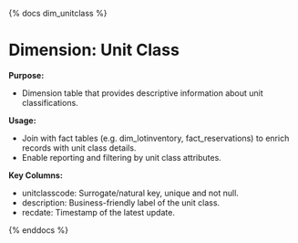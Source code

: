 {% docs dim_unitclass %}

# Dimension: Unit Class

**Purpose:**

 - Dimension table that provides descriptive information about unit classifications.

**Usage:**

 - Join with fact tables (e.g. dim_lotinventory, fact_reservations) to enrich records with unit class details.
 - Enable reporting and filtering by unit class attributes.

**Key Columns:**

 - unitclasscode: Surrogate/natural key, unique and not null.
 - description: Business-friendly label of the unit class.
 - recdate: Timestamp of the latest update.

{% enddocs %}